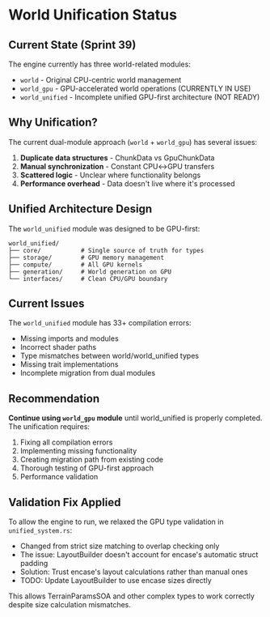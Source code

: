 # World Unification Status

## Current State (Sprint 39)

The engine currently has three world-related modules:
- `world` - Original CPU-centric world management
- `world_gpu` - GPU-accelerated world operations (CURRENTLY IN USE)
- `world_unified` - Incomplete unified GPU-first architecture (NOT READY)

## Why Unification?

The current dual-module approach (`world` + `world_gpu`) has several issues:
1. **Duplicate data structures** - ChunkData vs GpuChunkData
2. **Manual synchronization** - Constant CPU↔GPU transfers
3. **Scattered logic** - Unclear where functionality belongs
4. **Performance overhead** - Data doesn't live where it's processed

## Unified Architecture Design

The `world_unified` module was designed to be GPU-first:
```
world_unified/
├── core/           # Single source of truth for types
├── storage/        # GPU memory management
├── compute/        # All GPU kernels
├── generation/     # World generation on GPU
└── interfaces/     # Clean CPU/GPU boundary
```

## Current Issues

The `world_unified` module has 33+ compilation errors:
- Missing imports and modules
- Incorrect shader paths
- Type mismatches between world/world_unified types
- Missing trait implementations
- Incomplete migration from dual modules

## Recommendation

**Continue using `world_gpu` module** until world_unified is properly completed. The unification requires:
1. Fixing all compilation errors
2. Implementing missing functionality
3. Creating migration path from existing code
4. Thorough testing of GPU-first approach
5. Performance validation

## Validation Fix Applied

To allow the engine to run, we relaxed the GPU type validation in `unified_system.rs`:
- Changed from strict size matching to overlap checking only
- The issue: LayoutBuilder doesn't account for encase's automatic struct padding
- Solution: Trust encase's layout calculations rather than manual ones
- TODO: Update LayoutBuilder to use encase sizes directly

This allows TerrainParamsSOA and other complex types to work correctly despite size calculation mismatches.